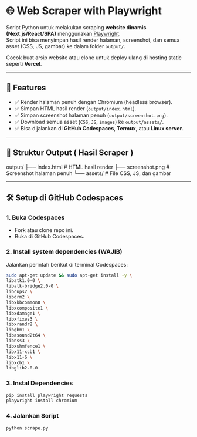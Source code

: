 # 🌐 Web Scraper with Playwright

Script Python untuk melakukan scraping **website dinamis (Next.js/React/SPA)** menggunakan [Playwright](https://playwright.dev/).  
Script ini bisa menyimpan hasil render halaman, screenshot, dan semua asset (CSS, JS, gambar) ke dalam folder `output/`.

Cocok buat arsip website atau clone untuk deploy ulang di hosting static seperti **Vercel**.

---

## 🚀 Features
- ✅ Render halaman penuh dengan Chromium (headless browser).
- ✅ Simpan HTML hasil render (`output/index.html`).
- ✅ Simpan screenshot halaman penuh (`output/screenshot.png`).
- ✅ Download semua asset (`CSS`, `JS`, `images`) ke `output/assets/`.
- ✅ Bisa dijalankan di **GitHub Codespaces**, **Termux**, atau **Linux server**.

---

## 📂 Struktur Output ( Hasil Scraper ) 

output/ ├── index.html        # HTML hasil render 
        ├── screenshot.png    # Screenshot halaman penuh 
        └── assets/           # File CSS, JS, dan gambar



---

## 🛠️ Setup di GitHub Codespaces

### 1. Buka Codespaces
- Fork atau clone repo ini.  
- Buka di GitHub Codespaces.

### 2. Install system dependencies (WAJIB)
Jalankan perintah berikut di terminal Codespaces:

```bash
sudo apt-get update && sudo apt-get install -y \
libatk1.0-0 \
libatk-bridge2.0-0 \
libcups2 \
libdrm2 \
libxkbcommon0 \
libxcomposite1 \
libxdamage1 \
libxfixes3 \
libxrandr2 \
libgbm1 \
libasound2t64 \
libnss3 \
libxshmfence1 \
libx11-xcb1 \
libx11-6 \
libxcb1 \
libglib2.0-0 
```

### 3. Instal Dependencies

```bash
pip install playwright requests
playwright install chromium
```

### 4. Jalankan Script

```bash
python scrape.py
```

